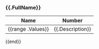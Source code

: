 ### {{.FullName}}

| Name | Number |
| ---- | ------ |
{{range .Values}}| <MessageField name="{{.Name}}">{{.Description}}</MessageField> | `{{.Number}}` |
{{end}}